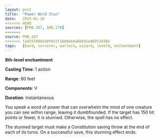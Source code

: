 ```yaml
---
layout: post
title:  "Power Word Stun"
date:   2015-01-10
<<<<<<< HEAD
sources: [PHB.267, SRD.170]
=======
source: PHB.267
>>>>>>> fad25f008430f031f16b0eb4a6b691e869f24366
tags:   [bard, sorcerer, warlock, wizard, level8, enchantment]
---
```


**8th-level enchantment**

**Casting Time**: 1 action

**Range**: 60 feet

**Components**: V

**Duration**: Instantaneous

You speak a word of power that can overwhelm the mind of one creature you can see within range, leaving it dumbfounded. If the target has 150 hit points or fewer, it is stunned. Otherwise, the spell has no effect.

The stunned target must make a Constitution saving throw at the end of each of its turns.  On a successful save, this stunning effect ends.
